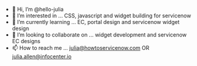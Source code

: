 - 👋 Hi, I’m @hello-julia
- 👀 I’m interested in ... CSS, javascript and widget building for servicenow
- 🌱 I’m currently learning ... EC, portal design and servicenow widget design
- 💞️ I’m looking to collaborate on ... widget development and servicenow EC designs
- 📫 How to reach me ... julia@howtoservicenow.com OR julia.allen@infocenter.io

<!---
hello-julia/hello-julia is a ✨ special ✨ repository because its `README.md` (this file) appears on your GitHub profile.
You can click the Preview link to take a look at your changes.
--->
